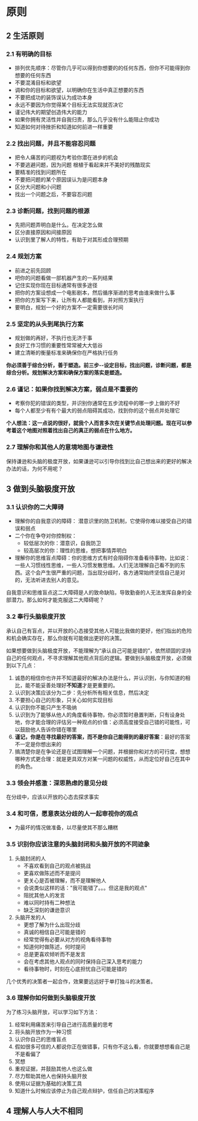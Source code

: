 # 原则

## 2 生活原则

### 2.1 有明确的目标
- 排列优先顺序：尽管你几乎可以得到你想要的的任何东西，但你不可能得到你想要的任何东西
- 不要混淆目标和欲望
- 调和你的目标和欲望，以明确你在生活中真正想要的东西
- 不要把成功的装饰误认为成功本身
- 永远不要因为你觉得某个目标无法实现就否决它
- 谨记伟大的期望创造伟大的能力
- 如果你拥有灵活性并自我归责，那么几乎没有什么能阻止你成功
- 知道如何对待挫折和知道如何前进一样重要

### 2.2 找出问题，并且不能容忍问题
- 把令人痛苦的问题视为考验你潜在进步的机会
- 不要逃避问题，因为问题 根植于看起来并不美好的残酷现实
- 要精准的找到问题所在
- 不要把问题的某个原因误认为是问题本身
- 区分大问题和小问题
- 找出一个问题之后，不要容忍问题

### 2.3 诊断问题，找到问题的根源
- 先把问题弄明白是什么。在决定怎么做
- 区分直接原因和间接原因
- 认识到里了解人的特性，有助于对其形成合理预期


### 2.4 规划方案
- 前进之前先回顾
- 吧你的问题看做一部机器产生的一系列结果
- 记住实现你现在目标通常有很多途径
- 把你的方案设想成一个电影剧本，然后循序渐进的思考由谁来做什么事
- 把你的方案写下来，让所有人都能看到，并对照方案执行
- 要明白，规划一个好的方案不一定需要很长时间


### 2.5 坚定的从头到尾执行方案
- 规划做的再好，不执行也无济于事
- 良好工作习惯的重要性常常被大大低谷
- 建立清晰的衡量标准来确保你在严格执行任务

**你必须善于综合分析，善于塑造。前三步--设定目标，找出问题，诊断问题，都是综合分析。规划解决方案和确保方案的落实是塑造。**

### 2.6 谨记：如果你找到解决方案，弱点是不重要的
- 考察你犯的错误的类型，并识别你通常在五步流程中的哪一步上做的不好
- 每个人都至少有有个最大的弱点阻碍其成功，找到你的这个弱点并处理它

**个人想法：这一点说的很好，就我个人而言多次在关键节点处理问题。现在可以参考着这个地图对照着找出自己的真正的弱点在什么地方。**

### 2.7 理解你和其他人的意境地图与谦逊性
保持谦逊和头脑的极度开放，如果谦逊可以引导你找到比自己想出来的更好的解决办法的话，为何不用呢？


## 3 做到头脑极度开放
 
### 3.1 认识你的二大障碍

- 理解你的自我意识的障碍： 潜意识里的防卫机制，它使得你难以接受自己的错误和弱点
- 二个你在争夺对你控制权：
    - 较低层次的你：潜意识，自我防卫
    - 较高层次的你：理性的思维，想把事情弄明白
- 理解你的思维盲点障碍：你的思维方式有时会阻碍你准备看待事物，比如说：一些人习惯线性思维，一些人习惯发散思维。人们无法理解自己看不到的东西。这个会产生很严重的问题，当出现分歧时，各方通常始终坚信自己是对的，无法听进去别人的意见。

自我意识和思维盲点这二大障碍是人的致命缺陷，导致勤奋的人无法发挥自身的全部潜力。那么如何才能克服这二大障碍呢？

### 3.2 奉行头脑极度开放

承认自己有盲点，并以开放的心态接受其他人可能比我做的更好，他们指出的危险和机会确实存在，那么你就有可能做出更好的决策。

如果想要做到头脑极度开放，不能理解为“承认自己可能是错的”，依然顽固的坚持自己的任何观点，不寻求理解其他观点背后的逻辑。要做到头脑极度开放，必须做到以下几点：

1. 诚恳的相信你也许并不知道最好的解决办法是什么，并认识到，与你知道的相比，能不能妥善处理好**不知道**才是更重要的。
2. 认识到决策应该分为二步：先分析所有相关信息，然后决定
3. 不要担心自己的形象，只关心如何实现目标
4. 认识到你不能只产生不吸纳
5. 认识到为了能够从他人的角度看待事物，你必须暂时悬置判断，只有设身处地，你才能合理的评估另一种观点的价值：必须高度接受自己错的可能性，可以鼓励他人告诉你错在哪里
6. **谨记，你是在寻找最好的答案，而不是你自己能得到的最好答案**：最好的答案不一定是你想出来的
7. 搞清楚你是在争论还是在试图理解一个问题，并根据你和对方的可行度，想想哪种方式更合理：就是更具双方对某一问题的权威性，从而定位好自己在其中的角色。

### 3.3 领会并感激：深思熟虑的意见分歧
在分歧中，应该以开放的心态去探求事实

### 3.4 和可信，愿意表达分歧的人一起审视你的观点

- 为最坏的情况做准备，以尽量使其不那么糟糕

### 3.5 识别你应该注意的头脑封闭和头脑开放的不同迹象

1. 头脑封闭的人
    - 不喜欢看到自己的观点被挑战
    - 更喜欢做陈述而不是提问
    - 更关心是否被理解，而不是理解他人
    - 会说类似这样的话："我可能错了。。。但这是我的观点"
    - 阻扰其他人的发言
    - 难以同时持有二种想法
    - 缺乏深刻的谦逊意识
2. 头脑开发的人
    - 更想了解为什么出现分歧
    - 真诚的相信自己可能是错的
    - 经常觉得有必要从对方的视角看待事物
    - 知道何时做陈述，何时提问
    - 总是更喜欢倾听而不是发言
    - 会在考虑其他人观点的同时保持自己深入思考的能力
    - 看待事物时，时刻在心底担忧自己可能是错的


几个优秀的决策者一起合作，效果要远远好于单打独斗的决策者。

### 3.6 理解你如何做到头脑极度开放

为了练习头脑开放，可以学习如下方法：

1. 经常利用痛苦来引导自己进行高质量的思考
2. 将头脑开放作为一种习惯
3. 认识你自己的思维盲点
4. 假如很多可信的人都说你正在做错事，只有你不这么看，你就要想想看自己是不是看偏了
5. 冥想
6. 重视证据，并鼓励其他人也这么做
7. 尽力帮助其他人也保持头脑开放
8. 使用以证据为基础的决策工具
9. 知道什么时候应该停止为自己观点辩护，信任自己的决策程序

## 4 理解人与人大不相同